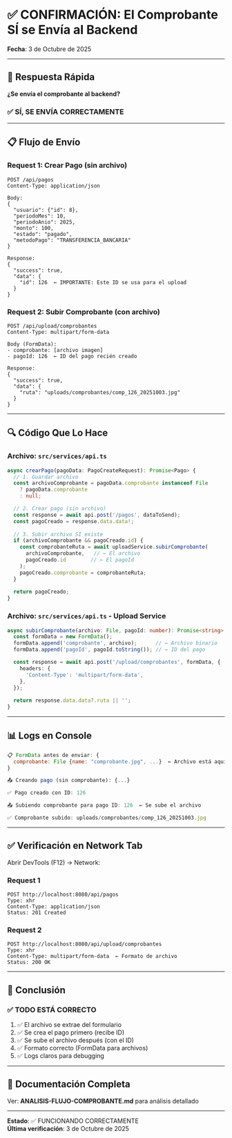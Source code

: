 # ✅ CONFIRMACIÓN: El Comprobante SÍ se Envía al Backend

**Fecha**: 3 de Octubre de 2025

---

## 🎯 Respuesta Rápida

**¿Se envía el comprobante al backend?**  
### ✅ SÍ, SE ENVÍA CORRECTAMENTE

---

## 📋 Flujo de Envío

### Request 1: Crear Pago (sin archivo)
```
POST /api/pagos
Content-Type: application/json

Body:
{
  "usuario": {"id": 8},
  "periodoMes": 10,
  "periodoAnio": 2025,
  "monto": 100,
  "estado": "pagado",
  "metodoPago": "TRANSFERENCIA_BANCARIA"
}

Response:
{
  "success": true,
  "data": {
    "id": 126  ← IMPORTANTE: Este ID se usa para el upload
  }
}
```

### Request 2: Subir Comprobante (con archivo)
```
POST /api/upload/comprobantes
Content-Type: multipart/form-data

Body (FormData):
- comprobante: [archivo imagen]
- pagoId: 126  ← ID del pago recién creado

Response:
{
  "success": true,
  "data": {
    "ruta": "uploads/comprobantes/comp_126_20251003.jpg"
  }
}
```

---

## 🔍 Código Que Lo Hace

### Archivo: `src/services/api.ts`

```typescript
async crearPago(pagoData: PagoCreateRequest): Promise<Pago> {
  // 1. Guardar archivo
  const archivoComprobante = pagoData.comprobante instanceof File 
    ? pagoData.comprobante 
    : null;

  // 2. Crear pago (sin archivo)
  const response = await api.post('/pagos', dataToSend);
  const pagoCreado = response.data.data!;
  
  // 3. Subir archivo SI existe
  if (archivoComprobante && pagoCreado.id) {
    const comprobanteRuta = await uploadService.subirComprobante(
      archivoComprobante,   // ← El archivo
      pagoCreado.id        // ← El pagoId
    );
    pagoCreado.comprobante = comprobanteRuta;
  }
  
  return pagoCreado;
}
```

### Archivo: `src/services/api.ts` - Upload Service

```typescript
async subirComprobante(archivo: File, pagoId: number): Promise<string> {
  const formData = new FormData();
  formData.append('comprobante', archivo);      // ← Archivo binario
  formData.append('pagoId', pagoId.toString()); // ← ID del pago

  const response = await api.post('/upload/comprobantes', formData, {
    headers: {
      'Content-Type': 'multipart/form-data',
    },
  });
  
  return response.data.data?.ruta || '';
}
```

---

## 📊 Logs en Console

```javascript
📋 FormData antes de enviar: {
  comprobante: File {name: "comprobante.jpg", ...}  ← Archivo está aquí
}

📤 Creando pago (sin comprobante): {...}

✅ Pago creado con ID: 126

📤 Subiendo comprobante para pago ID: 126  ← Se sube el archivo

✅ Comprobante subido: uploads/comprobantes/comp_126_20251003.jpg
```

---

## ✅ Verificación en Network Tab

Abrir DevTools (F12) → Network:

### Request 1
```
POST http://localhost:8080/api/pagos
Type: xhr
Content-Type: application/json
Status: 201 Created
```

### Request 2
```
POST http://localhost:8080/api/upload/comprobantes
Type: xhr
Content-Type: multipart/form-data  ← Formato de archivo
Status: 200 OK
```

---

## 🎯 Conclusión

### ✅ TODO ESTÁ CORRECTO

1. ✅ El archivo se extrae del formulario
2. ✅ Se crea el pago primero (recibe ID)
3. ✅ Se sube el archivo después (con el ID)
4. ✅ Formato correcto (FormData para archivos)
5. ✅ Logs claros para debugging

---

## 📝 Documentación Completa

Ver: **ANALISIS-FLUJO-COMPROBANTE.md** para análisis detallado

---

**Estado**: ✅ FUNCIONANDO CORRECTAMENTE  
**Última verificación**: 3 de Octubre de 2025
